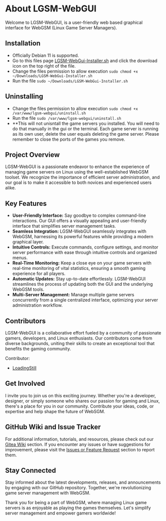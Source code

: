 # About LGSM-WebGUI

Welcome to LGSM-WebGUI, is a user-friendly web based graphical interface for WebGSM (Linux Game Server Managers).

## Installation
- Officially Debian 11 is supported.
- Go to this files page [LGSM-WebGui-Installer.sh](https://git.howtoit.com/LoadingStill/LGSM-WebGUI/src/branch/main/LGSM-WebGui-Installer.sh) and click the download icon on the top right of the file.
- Change the files permission to allow execution `sudo chmod +x ~/Downloads/LGSM-WebGui-Installer.sh`
- Run the file `sudo ~/Downloads/LGSM-WebGui-Installer.sh`

## Uninstalling
- Change the files permission to allow execution `sudo chmod +x /var/www/lgsm-webgui/uninstall.sh`
- Run the file `sudo /var/www/lgsm-webgui/uninstall.sh`
- **This will not unisntall the game servers you installed.  You will need to do that manually in the gui or the terminal.  Each game server is running as its own user, delete the user equals deleting the game server.  Please remember to close the ports of the games you remove.

## Project Overview
LGSM-WebGUI is a passionate endeavor to enhance the experience of managing game servers on Linux using the well-established WebGSM toolset. We recognize the importance of efficient server administration, and our goal is to make it accessible to both novices and experienced users alike.

## Key Features
- **User-Friendly Interface:** Say goodbye to complex command-line interactions. Our GUI offers a visually appealing and user-friendly interface that simplifies server management tasks.
- **Seamless Integration:** LGSM-WebGUI seamlessly integrates with WebGSM, harnessing its powerful features while providing a modern graphical layer.
- **Intuitive Controls:** Execute commands, configure settings, and monitor server performance with ease through intuitive controls and organized menus.
- **Real-Time Monitoring:** Keep a close eye on your game servers with real-time monitoring of vital statistics, ensuring a smooth gaming experience for all players.
- **Automatic Updates:** Stay up-to-date effortlessly. LGSM-WebGUI streamlines the process of updating both the GUI and the underlying WebGSM tools.
- **Multi-Server Management:** Manage multiple game servers concurrently from a single centralized interface, optimizing your server administration workflow.

## Contributors
LGSM-WebGUI is a collaborative effort fueled by a community of passionate gamers, developers, and Linux enthusiasts. Our contributors come from diverse backgrounds, uniting their skills to create an exceptional tool that benefits the gaming community.

Contributor:
- [LoadingStill](https://git.howtoit.com/LoadingStill)


## Get Involved
I invite you to join us on this exciting journey. Whether you're a developer, designer, or simply someone who shares our passion for gaming and Linux, there's a place for you in our community. Contribute your ideas, code, or expertise and help shape the future of WebSGM.

## GitHub Wiki and Issue Tracker
For additional information, tutorials, and resources, please check out our [Gitea Wiki](https://git.howtoit.com/LoadingStill/WebGSM/wiki) section. If you encounter any issues or have suggestions for improvement, please visit the [Issues or Feature Request](https://git.howtoit.com/LoadingStill/WebGSM/issues) section to report them.

## Stay Connected
Stay informed about the latest developments, releases, and announcements by engaging with our GitHub repository. Together, we're revolutionizing game server management with WebGSM.

Thank you for being a part of WebGSM, where managing Linux game servers is as enjoyable as playing the games themselves. Let's simplify server management and empower gamers worldwide!